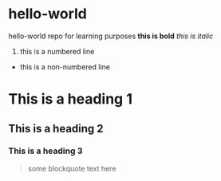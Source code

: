 # hello-world
hello-world repo for learning purposes
**this is bold**
*this is italic*
1. this is a numbered line
- this is a non-numbered line
# This is a heading 1
## This is a heading 2
### This is a heading 3
> some blockquote text here
